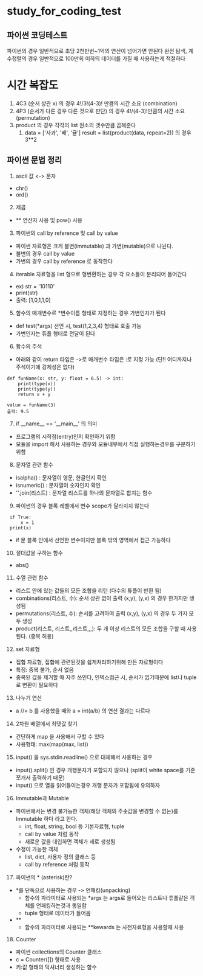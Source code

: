 # study_for_coding_test


파이썬 코딩테스트
----------
파이썬의 경우 일반적으로 초당 2천만번~1억의 연산이 넘어가면 안된다
완전 탐색, 계수정렬의 경우 일반적으로 100만회 이하의 데이터를 가질 때 사용하는게 적절하다

# 시간 복잡도
1. 4C3 (순서 상관 x) 의 경우 4!/3!(4-3)! 만큼의 시간 소요 (combination)
2. 4P3 (순서가 다른 경우 다른 것으로 판단) 의 경우 4!/(4-3)!만큼의 시간 소요 (permutation)
3. product 의 경우 각각의 list 원소의 갯수만큼 곱해준다
   1. data = ['사과', '배', '귤']
      result = list(product(data, repeat=2))
      의 경우 3**2

파이썬 문법 정리
----------
1. ascii 값 <-> 문자
 + chr()
 + ord()
2. 제곱
 + ** 연산자 사용 및 pow() 사용
3. 파이썬의 call by reference 및 call by value
 + 파이썬 자료형은 크게 불변(immutable) 과 가변(mutable)으로 나뉜다.
 + 불변의 경우 call by value
 + 가변의 경우 call by reference 로 동작한다
4. iterable 자료형을 list 형으로 형변환하는 경우 각 요소들이 분리되어 들어간다
 + ex) str = '10110' 
 + print(str)
 + 출력: [1,0,1,1,0]
5. 함수의 매개변수르 *변수이름 형태로 지정하는 경우 가변인자가 된다
 + def test(*args) 선언 시, test(1,2,3,4) 형태로 호출 가능
 + 가변인자는 튜플 형태로 전달이 된다
6. 함수의 주석
 + 아래와 같이 return 타입은 ->로 매개변수 타입은 :로 지정 가능 (단!! 어디까지나 주석이기에 강제성은 없다)
```
def funName(x: str, y: float = 6.5) -> int:
    print(type(x))
    print(type(y))
    return x + y

value = funName(3)
출력: 9.5
```
7. if \_\_name\_\_ == '\_\_main\_\_' 의 의미
 + 프로그램의 시작점(entry)인지 확인하기 위함
 + 모듈을 import 해서 사용하는 경우와 모듈내부에서 직접 실행하는경우를 구분하기 위함
 
8. 문자열 관련 함수 
 + isalpha() : 문자열이 영문, 한글인지 확인
 + isnumeric() : 문자열이 숫자인지 확인
 + ''.join(리스트) : 문자열 리스트를 하나의 문자열로 합치는 함수

9. 파이썬의 경우 블록 레벨에서 변수 scope가 달라지지 않는다
```
 if True:
     x = 1
 print(x)
```
 + if 문 블록 안에서 선언한 변수이지만 블록 밖의 영역에서 접근 가능하다

10. 절대값을 구하는 함수
+ abs()

11. 수열 관련 함수
+ 리스트 안에 있는 값들의 모든 조합을 리턴 (다수의 튜플이 반환 됨)
+ combinations(리스트, 수): 순서 상관 없이 출력 (x,y), (y,x) 의 경우 한가지만 생성됨
+ permutations(리스트, 수): 순서를 고려하여 출력 (x,y), (y,x) 의 경우 두 가지 모두 생성
+ product(리스트, 리스트,,리스트,,,): 두 개 이상 리스트의 모든 조합을 구할 때 사용된다. (중복 허용)

12. set 자료형
+ 집합 자료형, 집합에 관련된것을 쉽게처리하기위해 만든 자료형이다
+ 특징: 중복 불가, 순서 없음
+ 중복된 값을 제거할 때 자주 쓰인다, 인덱스접근 시, 순서가 없기때문에 list나 tuple 로 변환이 필요하다

13. 나누기 연산
+ a //= b 를 사용했을 때와 a = int(a/b) 의 연산 결과는 다르다

14. 2차원 배열에서 최댓값 찾기
+ 간단하게 map 을 사용해서 구할 수 있다
+ 사용형태: max(map(max, list))

15. input() 을 sys.stdin.readline() 으로 대체해서 사용하는 경우
+ input().split() 인 경우 개행문자가 포함되지 않으나 (split이 white space를 기준 쪼개서 출력하기 때문)
+ input() 으로 열을 읽어들이는경우 개행 문자가 포함됨에 유의하자

16. Immutable과 Mutable
+ 파이썬에서는 변경 불가능한 객체(해당 객체의 주솟값을 변경할 수 없는)를 Immutable 하다 라고 한다.
  + int, float, string, bool 등 기본자료형, tuple
  + call by value 처럼 동작
  + 새로운 값을 대입하면 객체가 새로 생성됨
+ 수정이 가능한 객체
  + list, dict, 사용자 정의 클래스 등
  + call by reference 처럼 동작
  

17. 파이썬의 * (asterisk)란?
+ *를 단독으로 사용하는 경우 -> 언패킹(unpacking)
  + 함수의 파라미터로 사용되는 *args 는 args로 들어오는 리스트나 튜플같은 객체를 언패킹하는것과 동일함
  + tuple 형태로 데이터가 들어옴
+ **
  + 함수의 파라미터로 사용되는 **kewards 는 사전자료형을 사용할때 사용

18. Counter
+ 파이썬 collections의 Counter 클래스
+ c = Counter([]) 형태로 사용
+ 키:값 형태의 딕셔너리 생성하는 함수